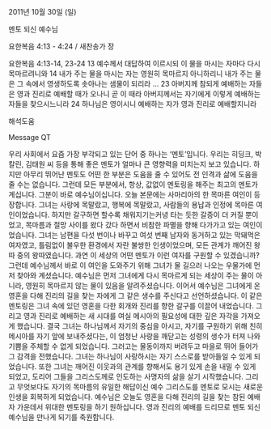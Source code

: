 2011년 10월 30일 (일)

멘토 되신 예수님



요한복음 4:13 - 4:24 / 새찬송가  장


요한복음 4:13-14, 23-24
13 예수께서 대답하여 이르시되 이 물을 마시는 자마다 다시 목마르려니와
14 내가 주는 물을 마시는 자는 영원히 목마르지 아니하리니 내가 주는 물은 그 속에서 영생하도록 솟아나는 샘물이 되리라 … 
23 아버지께 참되게 예배하는 자들은 영과 진리로 예배할 때가 오나니 곧 이 때라 아버지께서는 자기에게 이렇게 예배하는 자들을 찾으시느니라
24 하나님은 영이시니 예배하는 자가 영과 진리로 예배할지니라

해석도움





Message QT

우리 사회에서 요즘 가장 부각되고 있는 단어 중 하나는 ‘멘토’입니다. 우리는 히딩크, 박칼린, 김태원 씨 등을 통해 좋은 멘토가 얼마나 큰 영향력을 미치는지 보고 있습니다. 하지만 아무리 뛰어난 멘토도 어떤 한 부분은 도움을 줄 수 있어도 전 인격과 삶에 도움을 줄 수는 없습니다. 그런데 모든 부분에서, 항상, 값없이 멘토링을 해주는 최고의 멘토가 계십니다. 그분이 바로 예수님이십니다.
오늘 본문에는 사마리아의 한 목마른 여인이 등장합니다. 그녀는 사랑에 목말랐고, 행복에 목말랐고, 사람들의 용납과 인정에 목마른 여인이었습니다. 하지만 갈구하면 할수록 채워지기는커녕 타는 듯한 갈증이 더 커질 뿐이었고, 목마름과 절망 사이를 왔다 갔다 하면서 비참한 파멸을 향해 다가가고 있는 여인이었습니다. 그녀는 남편을 다섯 번이나 바꾸고 여섯 번째 남자와 동거하고 있는 막돼먹은 여자였고, 틀림없이 불우한 환경에서 자란 불쌍한 인생이었으며, 모든 관계가 깨어진 왕따 중의 왕따였습니다.
과연 이 세상의 어떤 멘토가 이런 여자를 구원할 수 있겠습니까? 그런데 예수님께서 바로 이 여인을 도와주기 위해 그녀가 물 길으러 나오는 우물가에 먼저 찾아와 계셨습니다. 예수님은 먼저 그녀에게 다시 목마르게 되는 세상이 주는 물이 아니라, 영원히 목마르지 않는 물이 있음을 알려주셨습니다. 이어서 예수님은 그녀에게 온 영혼을 다해 진리의 길을 찾는 자에게 그 같은 생수를 주신다고 선언하셨습니다. 이 같은 멘토링은 그녀 속에 있던 영혼을 다한 회개와 진리를 향한 갈구를 이끌어 내었습니다. 그리고 영과 진리로 예배하는 새 시대를 여실 메시아의 필요성에 대한 깊은 자각을 가져오게 했습니다. 결국 그녀는 하나님께서 자기의 중심을 아시고, 자기를 구원하기 위해 친히 메시아를 자기 앞에 보내주셨다는, 이 엄청난 사랑을 깨닫고는 성령의 생수가 터져 나와 기쁨을 주체할 수 없게 되었습니다. 그러고는 물동이까지 버려두고 마을로 뛰어 들어가 그 감격을 전했습니다. 그녀는 하나님이 사랑하시는 자기 스스로를 받아들일 수 있게 되었습니다.
또한 그녀는 깨어진 이웃과의 관계를 향해서도 용기 있게 손을 내밀 수 있게 되었고, 도리어 그들을 그리스도께로 인도하는 사명자의 삶을 살기 시작했습니다. 그리고 무엇보다도 자기의 목마름의 유일한 해답이신 예수 그리스도를 멘토로 모시는 새로운 인생을 회복하게 되었습니다.
예수님은 오늘도 영혼을 다해 진리의 길을 찾는 참된 예배자 가운데서 위대한 멘토링을 하기 원하십니다. 영과 진리의 예배를 드리므로 멘토 되신 예수님을 만나게 되기를 축원합니다.